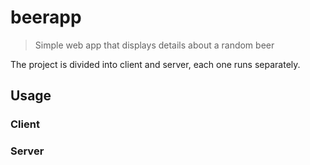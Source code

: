 # beerapp

> Simple web app that displays details about a random beer

The project is divided into client and server, each one runs separately.

## Usage

### Client

### Server
